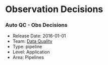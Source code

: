 # Observation Decisions
### Auto QC - Obs Decisions
* Release Date: 2016-01-01
* Team: [Data Quality](../teams/data-quality.md)
* Type: pipeline
* Level: Application
* Area: Pipelines
